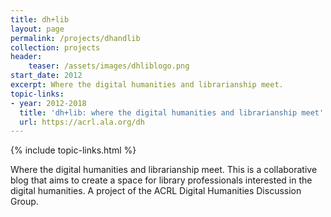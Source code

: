 ```yaml
---
title: dh+lib
layout: page
permalink: /projects/dhandlib
collection: projects
header:
    teaser: /assets/images/dhliblogo.png
start_date: 2012
excerpt: Where the digital humanities and librarianship meet.
topic-links:
- year: 2012-2018
  title: 'dh+lib: where the digital humanities and librarianship meet'
  url: https://acrl.ala.org/dh
---
```


{% include topic-links.html %}

Where the digital humanities and librarianship meet. This is a collaborative blog that aims to create a space for library professionals interested in the digital humanities. A project of the ACRL Digital Humanities Discussion Group.